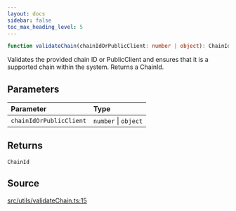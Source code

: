 ```yaml
---
layout: docs
sidebar: false
toc_max_heading_level: 5
---
```


```ts
function validateChain(chainIdOrPublicClient: number | object): ChainId
```

Validates the provided chain ID or PublicClient and ensures that it is a
supported chain within the system. Returns a ChainId.

## Parameters

| Parameter | Type |
| :------ | :------ |
| `chainIdOrPublicClient` | `number` \| `object` |

## Returns

`ChainId`

## Source

[src/utils/validateChain.ts:15](https://github.com/OffchainLabs/arbitrum-orbit-sdk/blob/9d5595a042e42f7d6b9af10a84816c98ea30f330/src/utils/validateChain.ts#L15)
